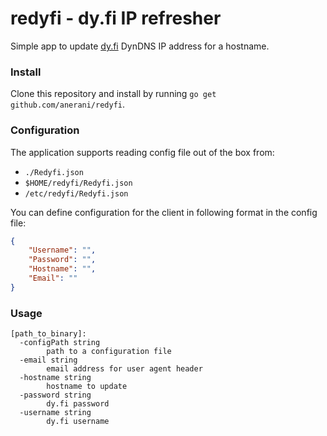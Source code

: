 # redyfi - dy.fi IP refresher

Simple app to update [dy.fi](https://www.dy.fi) DynDNS IP address for a hostname.

### Install

Clone this repository and install by running ```go get github.com/anerani/redyfi```.

### Configuration

The application supports reading config file out of the box from:
* ```./Redyfi.json```
* ```$HOME/redyfi/Redyfi.json```
* ```/etc/redyfi/Redyfi.json```

You can define configuration for the client in following format in the config file:

```json
{
    "Username": "",
    "Password": "",
    "Hostname": "",
    "Email": ""
}
```

### Usage

```
[path_to_binary]:
  -configPath string
        path to a configuration file
  -email string
        email address for user agent header
  -hostname string
        hostname to update
  -password string
        dy.fi password
  -username string
        dy.fi username
```
